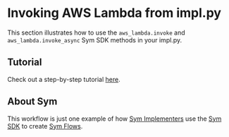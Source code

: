 # Invoking AWS Lambda from impl.py
This section illustrates how to use the `aws_lambda.invoke` and `aws_lambda.invoke_async` Sym SDK methods in your impl.py.

## Tutorial

Check out a step-by-step tutorial [here](https://docs.symops.com/docs/enabling-aws-lambda-in-the-sdk).

## About Sym

This workflow is just one example of how [Sym Implementers](https://docs.symops.com/docs/sym-for-implementers) use the [Sym SDK](https://docs.symops.com/docs) to create [Sym Flows](https://docs.symops.com/docs/flows).

